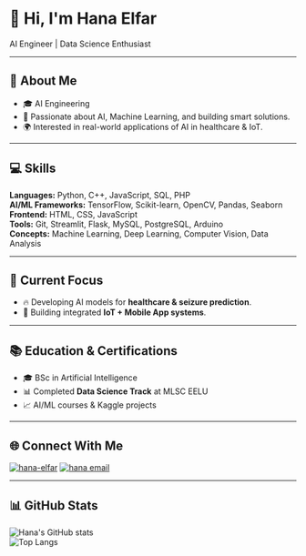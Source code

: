 # 👋 Hi, I'm Hana Elfar  
AI Engineer | Data Science Enthusiast  

---

## 🧠 About Me  
- 🎓 AI Engineering 
- 🤖 Passionate about AI, Machine Learning, and building smart solutions.  
- 🌍 Interested in real-world applications of AI in healthcare & IoT.  

---

## 💻 Skills  
**Languages:** Python, C++, JavaScript, SQL, PHP  
**AI/ML Frameworks:** TensorFlow, Scikit-learn, OpenCV, Pandas, Seaborn  
**Frontend:** HTML, CSS, JavaScript  
**Tools:** Git, Streamlit, Flask, MySQL, PostgreSQL, Arduino  
**Concepts:** Machine Learning, Deep Learning, Computer Vision, Data Analysis  

---

## 🚀 Current Focus  
- 🔥 Developing AI models for **healthcare & seizure prediction**.  
- 📱 Building integrated **IoT + Mobile App systems**.  

---

## 📚 Education & Certifications  
- 🎓 BSc in Artificial Intelligence 
- 📊 Completed **Data Science Track** at MLSC EELU  
- 📈 AI/ML courses & Kaggle projects  

---

## 🌐 Connect With Me  
<p align="left">
<a href="https://linkedin.com/in/hana-elfar-7b017a229" target="blank"><img src="https://img.shields.io/badge/LinkedIn-blue?logo=linkedin&logoColor=white" alt="hana-elfar"/></a>
<a href="mailto:hanaelfaar2003@gmail.com" target="blank"><img src="https://img.shields.io/badge/Gmail-red?logo=gmail&logoColor=white" alt="hana email"/></a>
</p>  

---

## 📊 GitHub Stats  
![Hana's GitHub stats](https://github-readme-stats.vercel.app/api?username=Hana-Alaa&show_icons=true&theme=radical)  
![Top Langs](https://github-readme-stats.vercel.app/api/top-langs/?username=Hana-Alaa&layout=compact&theme=radical)  

